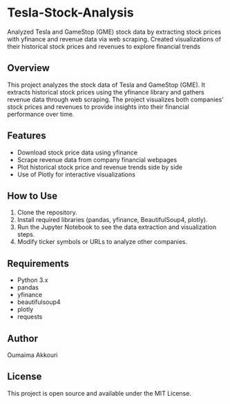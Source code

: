 # Tesla-Stock-Analysis
Analyzed Tesla and GameStop (GME) stock data by extracting stock prices with yfinance and revenue data via web scraping. Created visualizations of their historical stock prices and revenues to explore financial trends
## Overview
This project analyzes the stock data of Tesla and GameStop (GME). It extracts historical stock prices using the yfinance library and gathers revenue data through web scraping. The project visualizes both companies’ stock prices and revenues to provide insights into their financial performance over time.

## Features
- Download stock price data using yfinance
- Scrape revenue data from company financial webpages
- Plot historical stock price and revenue trends side by side
- Use of Plotly for interactive visualizations

## How to Use
1. Clone the repository.
2. Install required libraries (pandas, yfinance, BeautifulSoup4, plotly).
3. Run the Jupyter Notebook to see the data extraction and visualization steps.
4. Modify ticker symbols or URLs to analyze other companies.

## Requirements
- Python 3.x
- pandas
- yfinance
- beautifulsoup4
- plotly
- requests

## Author
Oumaima Akkouri

## License
This project is open source and available under the MIT License.
